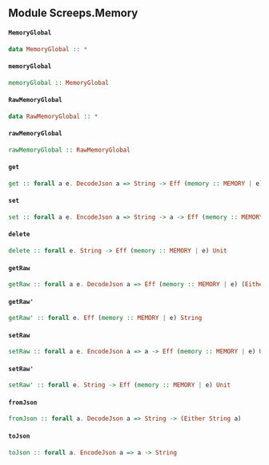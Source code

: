 ## Module Screeps.Memory

#### `MemoryGlobal`

``` purescript
data MemoryGlobal :: *
```

#### `memoryGlobal`

``` purescript
memoryGlobal :: MemoryGlobal
```

#### `RawMemoryGlobal`

``` purescript
data RawMemoryGlobal :: *
```

#### `rawMemoryGlobal`

``` purescript
rawMemoryGlobal :: RawMemoryGlobal
```

#### `get`

``` purescript
get :: forall a e. DecodeJson a => String -> Eff (memory :: MEMORY | e) (Either String a)
```

#### `set`

``` purescript
set :: forall a e. EncodeJson a => String -> a -> Eff (memory :: MEMORY | e) Unit
```

#### `delete`

``` purescript
delete :: forall e. String -> Eff (memory :: MEMORY | e) Unit
```

#### `getRaw`

``` purescript
getRaw :: forall a e. DecodeJson a => Eff (memory :: MEMORY | e) (Either String a)
```

#### `getRaw'`

``` purescript
getRaw' :: forall e. Eff (memory :: MEMORY | e) String
```

#### `setRaw`

``` purescript
setRaw :: forall a e. EncodeJson a => a -> Eff (memory :: MEMORY | e) Unit
```

#### `setRaw'`

``` purescript
setRaw' :: forall e. String -> Eff (memory :: MEMORY | e) Unit
```

#### `fromJson`

``` purescript
fromJson :: forall a. DecodeJson a => String -> (Either String a)
```

#### `toJson`

``` purescript
toJson :: forall a. EncodeJson a => a -> String
```


